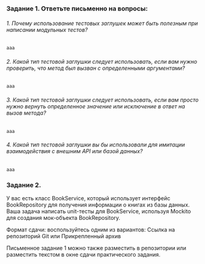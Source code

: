 ### Задание 1. Ответьте письменно на вопросы:

###### 1. Почему использование тестовых заглушек может быть полезным при написании модульных тестов?

```
aaa
```

###### 2. Какой тип тестовой заглушки следует использовать, если вам нужно проверить, что метод был вызван с определенными аргументами?

```
aaa
```

###### 3. Какой тип тестовой заглушки следует использовать, если вам просто нужно вернуть определенное значение или исключение   в ответ на вызов метода?

```
aaa
```

###### 4. Какой тип тестовой заглушки вы бы использовали для имитации взаимодействия с внешним API или базой данных?

```
aaa
```

### Задание 2.

У вас есть класс BookService, который использует интерфейс BookRepository для получения информации о книгах из базы
данных. Ваша задача написать unit-тесты для BookService, используя Mockito для создания мок-объекта BookRepository.

Формат сдачи: воспользуйтесь одним из вариантов: Ссылка на репозиторий Git или Прикрепленный архив

Письменное задание 1 можно также разместить в репозитории или разместить текстом в окне сдачи практического задания.
